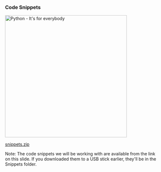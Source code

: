 ### Code Snippets

<a href="/Building-with-Python/zip/Snippets.zip">
<img alt="Python - It's for everybody" src="/Building-with-Python/slideshow/images/download-files.svg" width="400">
</a>

[snippets.zip](/Building-with-Python/zip/Snippets.zip)

Note:
The code snippets we will be working with are available from the link on this slide. If you downloaded them to a USB stick earlier, they'll be in the Snippets folder.